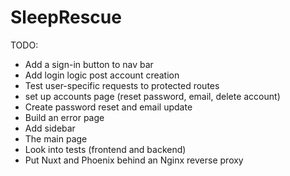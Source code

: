 # SleepRescue

TODO:
- Add a sign-in button to nav bar
- Add login logic post account creation
- Test user-specific requests to protected routes
- set up accounts page (reset password, email, delete account)
- Create password reset and email update
- Build an error page
- Add sidebar
- The main page
- Look into tests (frontend and backend)
- Put Nuxt and Phoenix behind an Nginx reverse proxy
